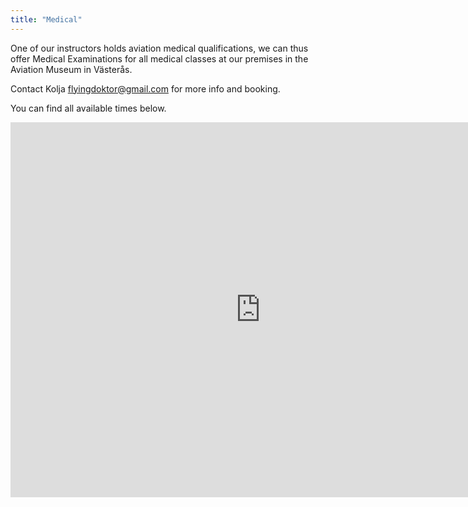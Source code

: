 ```yaml
---
title: "Medical"
---
```


One of our instructors holds aviation medical qualifications, we can thus offer Medical Examinations for all medical classes at our premises in the Aviation Museum in Västerås.

Contact Kolja flyingdoktor@gmail.com for more info and booking.

You can find all available times below.

<iframe src="https://calendar.google.com/calendar/embed?src=hb10rpr3hhdijl19kke2u7un5o%40group.calendar.google.com&ctz=Europe%2FStockholm" style="border: 0" width="800" height="600" frameborder="0" scrolling="no"></iframe>
